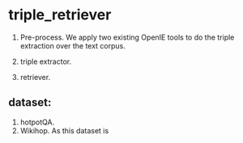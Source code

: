 # triple_retriever

1. Pre-process. 
   We apply two existing OpenIE tools to do the triple extraction over the text corpus.

2. triple extractor.
3. retriever.


## dataset:
1. hotpotQA.
2. Wikihop.
   As this dataset is 

